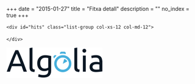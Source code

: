 +++
date        = "2015-01-27"
title       = "Fitxa detall"
description = ""
no_index    = true
+++
<link href="/css/cercador.css" rel="stylesheet" type="text/css" />

<section class="rslt" id="cercador_text">

<div class="row">

    <div id="hits" class="list-group col-xs-12 col-md-12">
        
    </div>

</div>

</section>

<!-- TEMPLATES -->
<script type="text/html" id="hit-template">
    <h1>{{title}}</h1>
    <table class='fitxa_detall col-xs-12 col-md-12'>
        <tbody>
            <tr><th colspan='2'>Dades de l'ENS</th></tr>
            {{#dades}}
            <tr><td class='col-md-4'>{{key}}</td><td>{{value}}</td></tr>
            {{/dades}}
        </tbody>
    </table>

    <table class='fitxa_detall col-xs-12 col-md-12'>
        <tbody>
            <tr><th colspan='2'>Partíceps</th></tr>
            {{#particeps}}
                {{#.}}
                <tr><td class='col-md-4'>{{key}}</td><td>{{value}}</td></tr>
                {{/.}}
                <tr><td colspan='2' class='nested_background'></td></tr>                
            {{/particeps}}
        </tbody>
    </table>

    {{#membres_organ_govern}}
    <table class='fitxa_detall col-xs-12 col-md-12'>
        <tbody>
            <tr><th colspan='2'>Membres dels òrgans de govern</th></tr>
            {{#membres_organ_govern}}
                {{#.}}
                <tr><td class='col-md-4'>{{key}}</td><td>{{value}}</td></tr>
                {{/.}}
                <tr><td colspan='2' class='nested_background'></td></tr>                
            {{/membres_organ_govern}}
        </tbody>
    </table>
    {{/membres_organ_govern}}

    {{#persones_organ_govern}}
    <table class='fitxa_detall col-xs-12 col-md-12'>
        <tbody>
            <tr><th colspan='2'>Persones òrgan de govern</th></tr>
            {{#persones_organ_govern}}
                {{#.}}
                <tr><td class='col-md-4'>{{key}}</td><td>{{value}}</td></tr>
                {{/.}}
                <tr><td colspan='2' class='nested_background'></td></tr>                
            {{/persones_organ_govern}}
        </tbody>
    </table>
    {{/persones_organ_govern}}

    {{#persones_consell}}
    <table class='fitxa_detall col-xs-12 col-md-12'>
        <tbody>
            <tr><th colspan='2'>Persones del consell d'administració</th></tr>
            {{#persones_consell}}
                {{#.}}
                <tr><td class='col-md-4'>{{key}}</td><td>{{value}}</td></tr>
                {{/.}}
                <tr><td colspan='2' class='nested_background'></td></tr>                
            {{/persones_consell}}
        </tbody>
    </table>
    {{/persones_consell}}

    {{#registre}}
    <table class='fitxa_detall col-xs-12 col-md-12'>
        <tbody>
            <tr><th colspan='2'>Dades registrals</th></tr>
            {{#registre}}
                {{#.}}
                <tr><td class='col-md-4'>{{key}}</td><td>{{value}}</td></tr>
                {{/.}}
                <tr><td colspan='2' class='nested_background'></td></tr>                
            {{/registre}}
        </tbody>
    </table>
    {{/registre}}
</script>

<script type="text/html" id="no-results-template">
    <div id="no-results-message">
      <p>Aquest ENS no existeix</p>
      <!--a href="." class='clear-all'>Neteja la cerca</a-->
    </div>
</script>

<script type="text/html" id="stats-template">
  S'han trobat <b>{{nbHits}}</b> resultats
</script>
<!-- /TEMPLATES -->

<div id="logo-algolia">
    <img src="/images/algolia/Algolia_logo_bg-white.jpg" alt="Logo Algolia" />
</div>

<script src="//cdnjs.cloudflare.com/ajax/libs/showdown/1.4.2/showdown.min.js"></script>
<script src="//cdn.jsdelivr.net/instantsearch.js/1/instantsearch.min.js"></script>
<script src="../app2.js"></script>
<style>
.fitxa_detall tr td:first-child{
  font-weight: bold;
}
.nested_background{
    background-color: #ddd;
}
</style>
